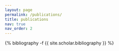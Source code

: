 ```yaml
---
layout: page
permalink: /publications/
title: publications
nav: true
nav_order: 2
---
```

<!-- _pages/publications.md -->
<div class="publications">

{% bibliography -f {{ site.scholar.bibliography }} %}

</div>
